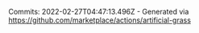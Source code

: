 Commits: 2022-02-27T04:47:13.496Z - Generated via https://github.com/marketplace/actions/artificial-grass
<br>
